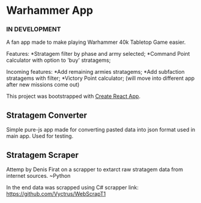 # Warhammer App

### IN DEVELOPMENT

A fan app made to make playing Warhammer 40k Tabletop Game easier.

Features:
*Stratagem filter by phase and army selected;
*Command Point calculator with option to 'buy' stratagems;

Incoming features:
*Add remaining armies stratagems;
*Add subfaction stratagems with filter;
*Victory Point calculator; (will move into different app after new missions come out)

This project was bootstrapped with [Create React App](https://github.com/facebook/create-react-app).

## Stratagem Converter

Simple pure-js app made for converting pasted data into json format used in main app. Used for testing.

## Stratagem Scraper

Attemp by Denis Firat on a scrapper to extarct raw stratagem data from internet sources. ~Python

In the end data was scrapped using C# scrapper link: https://github.com/Vyctrus/WebScrapT1
